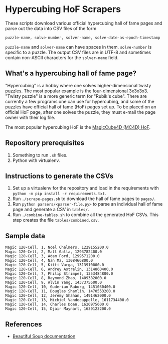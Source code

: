 # Hypercubing HoF Scrapers

These scripts download various official hypercubing hall of fame pages
and parse out the data into CSV files of the form

```
puzzle-name, solve-number, solver-name, solve-date-as-epoch-timestamp
```

`puzzle-name` and `solver-name` can have spaces in them. 
`solve-number` is specific to a puzzle.
The output CSV files are in UTF-8 and sometimes contain 
non-ASCII characters for the `solver-name` field.

## What's a hypercubing hall of fame page?

"Hypercubing" is a hobby where one solves higher-dimensional 
twisty puzzles. The most popular example is the [four-dimensional
3x3x3x3](https://superliminal.com/cube/cube.htm).
"Twisty puzzle" is a more generic term for "Rubik's cube".
There are currently a few programs one can use for hypercubing,
and some of the puzzles have official hall of fame (HoF) pages set up.
To be placed on an official HoF page, after one solves the puzzle,
they must e-mail the page owner with their log file.

The most popular hypercubing HoF is the 
[MagicCube4D (MC4D) HoF](https://superliminal.com/cube/halloffame.htm).

## Repository prerequisites

1. Something to run `.sh` files.
2. Python with virtualenv.

## Instructions to generate the CSVs

1. Set up a virtualenv for the repository and load in the requirements 
with `python -m pip install -r requirements.txt`.
2. Run `./scrape-pages.sh` to download the hall of fame pages to `pages/`.
3. Run `python parsers/<parser-file.py>` to parse an individual 
hall of fame page and generate a CSV in `tables/`.
4. Run `./combine-tables.sh` to combine all the generated HoF CSVs.
This step creates the file `tables/combined.csv`.

## Sample data

```csv
Magic 120-Cell, 1, Noel Chalmers, 1229155200.0
Magic 120-Cell, 2, Matt Galla, 1293782400.0
Magic 120-Cell, 3, Adam Ford, 1299571200.0
Magic 120-Cell, 4, Nan Ma, 1308466800.0
Magic 120-Cell, 5, Kitti Varga, 1313910000.0
Magic 120-Cell, 6, Andrey Astrelin, 1314860400.0
Magic 120-Cell, 7, Philip Strimpel, 1353484800.0
Magic 120-Cell, 8, Raymond Zhao, 1409382000.0
Magic 120-Cell, 9, Alvin Yang, 1437375600.0
Magic 120-Cell, 10, Guderian Raborg, 1451030400.0
Magic 120-Cell, 11, Douglas Shamlin, 1470553200.0
Magic 120-Cell, 12, Jeremy Shahan, 1491462000.0
Magic 120-Cell, 13, Michiel Vandecappelle, 1611734400.0
Magic 120-Cell, 14, Charles Doan, 1620975600.0
Magic 120-Cell, 15, Djair Maynart, 1639123200.0
```

## References

- [Beautiful Soup documentation](https://www.crummy.com/software/BeautifulSoup/bs4/doc/)

